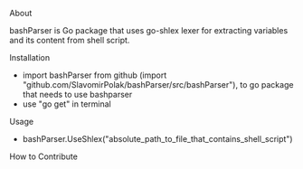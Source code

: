 ﻿About

bashParser is Go package that uses go-shlex lexer for extracting variables and its content from shell script.

Installation

- import bashParser from github (import "github.com/SlavomirPolak/bashParser/src/bashParser"), to go package that needs to use bashparser
- use "go get" in terminal

Usage

- bashParser.UseShlex("absolute_path_to_file_that_contains_shell_script")

How to Contribute



